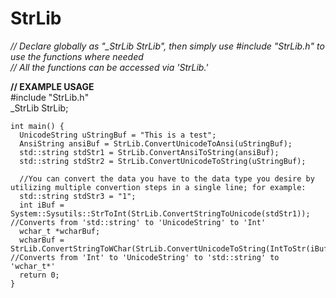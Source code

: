 # StrLib

*// Declare globally as "_StrLib StrLib", then simply use #include "StrLib.h" to use the functions where needed*<br/>
*// All the functions can be accessed via 'StrLib.'*<br/>

**// EXAMPLE USAGE**<br/>
	#include "StrLib.h"<br/>
	_StrLib StrLib;

	int main() {
	  UnicodeString uStringBuf = "This is a test";
	  AnsiString ansiBuf = StrLib.ConvertUnicodeToAnsi(uStringBuf);
	  std::string stdStr1 = StrLib.ConvertAnsiToString(ansiBuf);
	  std::string stdStr2 = StrLib.ConvertUnicodeToString(uStringBuf);
  
	  //You can convert the data you have to the data type you desire by utilizing multiple convertion steps in a single line; for example:
	  std::string stdStr3 = "1";
	  int iBuf = System::Sysutils::StrToInt(StrLib.ConvertStringToUnicode(stdStr1)); //Converts from 'std::string' to 'UnicodeString' to 'Int'
	  wchar_t *wcharBuf;
	  wcharBuf = StrLib.ConvertStringToWChar(StrLib.ConvertUnicodeToString(IntToStr(iBuf))); //Converts from 'Int' to 'UnicodeString' to 'std::string' to 'wchar_t*'
	  return 0;
	}
